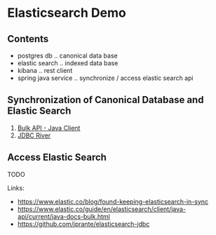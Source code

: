 # Elasticsearch Demo

## Contents
* postgres db ..  canonical data base
* elastic search .. indexed data base
* kibana .. rest client 
* spring java service .. synchronize / access elastic search api

## Synchronization of Canonical Database and Elastic Search
1. [Bulk API - Java Client](https://www.elastic.co/guide/en/elasticsearch/client/java-api/current/java-docs-bulk.html)
2. [JDBC River](https://github.com/jprante/elasticsearch-jdbc)

## Access Elastic Search
TODO

Links:
* https://www.elastic.co/blog/found-keeping-elasticsearch-in-sync
* https://www.elastic.co/guide/en/elasticsearch/client/java-api/current/java-docs-bulk.html
* https://github.com/jprante/elasticsearch-jdbc
